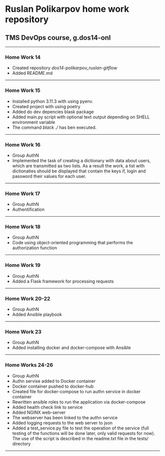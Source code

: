 # Ruslan Polikarpov home work repository 

## TMS DevOps course, g.dos14-onl
____

### Home Work 14

- Created repository *dos14-polikarpov_ruslan-gitflow*
- Added README.md
____

### Home Work 15

- Installed python 3.11.3 with using pyenv.
- Created project with using poetry
- Added do dev depencies blask package
- Added main.py script with optional text output depending on SHELL environment variable
- The command *black ./* has ben executed.
____

### Home Work 16

- Group AuthN
- Implemented the task of creating a dictionary with data about users, which are transmitted as two lists.
 As a result the work, a list with dictionaties should be displayed that contain the keys if, login and password their values for each user.
____

### Home Work 17
- Group AuthN
- Authentification 
____
### Home Work 18
- Group AuthN
- Code using object-oriented programming that performs the authorization function
___
### Home Work 19
- Group AuthN
- Аdded a Flask framework for processing requests
___
### Home Work 20-22
- Group AuthN
- Added Ansible playbook
___
### Home Work 23
- Group AuthN
- Added installing docker and docker-compose with Ansible
___
### Home Works 24-26
- Group AuthN
- Authn servise added to Docker container
- Docker container pushed to docker-hub
- Created file for docker-compose to run authn service in docker container
- Rewritten ansible roles to run the application via docker-compose
- Added health check link to service
- Added NGINX web-server
- The webserver has been linked to the authn service
- Added logging requests to the web server to json
- Added a test_service.py file to test the operation of the service (full testing of the functions will be done later, only valid requests for now). The use of the script is described in the readme.txt file in the tests/ directory
___
